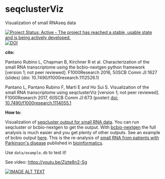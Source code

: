 # seqclusterViz

Visualization of small RNAseq data 

[![Project Status: Active - The project has reached a stable, usable state and is being actively developed.](http://www.repostatus.org/badges/latest/active.svg)](http://www.repostatus.org/#active)
[![DOI](https://img.shields.io/badge/DOI-10.7490%2Ff1000research.1114055.1-lightgrey.svg?style=flat-square)](https://f1000research.com/posters/6-673)

**cite:**

Pantano Rubino L, Chapman B, Kirchner R et al. Characterization of the small RNA transcriptome using the bcbio-nextgen python framework [version 1; not peer reviewed]. F1000Research 2016, 5(ISCB Comm J):1627 (slides) (doi: 10.7490/f1000research.1112526.1)

Pantano L, Pantano Rubino F, Marti E and Ho Sui S. Visualization of the small RNA transcriptome using seqclusterViz [version 1; not peer reviewed]. F1000Research 2017, 6(ISCB Comm J):673 (poster) [doi: 10.7490/f1000research.1114055.1](https://f1000research.com/posters/6-673)

**How to:**

Visualization of [seqcluster output for small RNA data](https://github.com/lpantano/seqcluster). You can run seqcluster or bcbio-nextgen to get the output. With [bcbio-nextgen](https://bcbio-nextgen.readthedocs.io/en/latest/) the full analysis is much easier and you get plenty of other outputs. See an example of bcbio output [here](https://github.com/lpantano/small-RNA-analysis/tree/master/reanalysis_parkinson). This is the re-analysis of [small RNA from patients with Parkinson's disease](https://www.ncbi.nlm.nih.gov/geo/query/acc.cgi?acc=GSE97285) published in [bioinformatics](https://academic.oup.com/bioinformatics/article-lookup/doi/10.1093/bioinformatics/btv632).

Use `data/example.db` to test it!

See video: https://youtu.be/Zjzte8n2-Sg

[![IMAGE ALT TEXT](http://i.makeagif.com/media/7-03-2016/M0GjW2.gif)](https://youtu.be/Zjzte8n2-Sg "Example")

